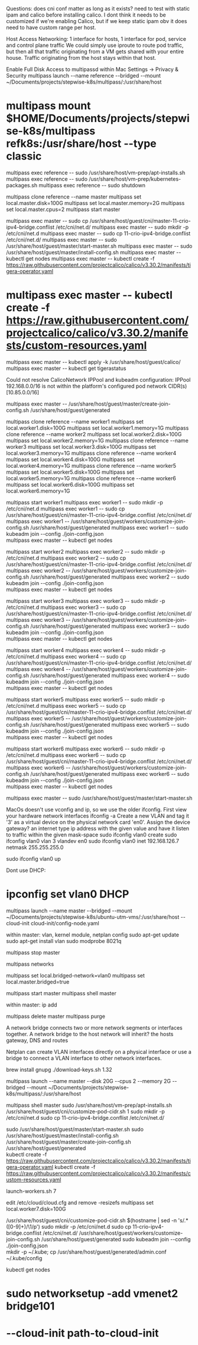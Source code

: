 Questions:
does cni conf matter as long as it exists? need to test with static ipam and calico before installing calico.
I dont think it needs to be customized if we're enabling Calico, but if we keep static ipam obv it does need to have custom range per host.

Host Access
Networking: 1 interface for hosts, 1 interface for pod, service and control plane traffic
We could simply use iproute to route pod traffic, but then all that traffic originating from a VM gets shared with your entire house. Traffic originating from the host stays within that host.


Enable Full Disk Access to multipassd within Mac Settings -> Privacy & Security
multipass launch --name reference  --bridged  --mount ~/Documents/projects/stepwise-k8s/multipass/:/usr/share/host
# multipass mount $HOME/Documents/projects/stepwise-k8s/multipass refk8s:/usr/share/host --type classic
multipass exec reference -- sudo /usr/share/host/vm-prep/apt-installs.sh
multipass exec reference -- sudo /usr/share/host/vm-prep/kubernetes-packages.sh
multipass exec reference -- sudo shutdown

multipass clone reference --name master 
multipass set local.master.disk=100G
multipass set local.master.memory=2G
multipass set local.master.cpus=2
multipass start master

multipass exec master -- sudo cp /usr/share/host/guest/cni/master-11-crio-ipv4-bridge.conflist /etc/cni/net.d/ 
multipass exec master -- sudo mkdir -p /etc/cni/net.d
multipass exec master -- sudo cp 11-crio-ipv4-bridge.conflist /etc/cni/net.d/ 
multipass exec master -- sudo /usr/share/host/guest/master/start-master.sh
multipass exec master -- sudo /usr/share/host/guest/master/install-config.sh
multipass exec master -- kubectl get nodes
multipass exec master -- kubectl create -f https://raw.githubusercontent.com/projectcalico/calico/v3.30.2/manifests/tigera-operator.yaml
# multipass exec master -- kubectl create -f https://raw.githubusercontent.com/projectcalico/calico/v3.30.2/manifests/custom-resources.yaml
multipass exec master -- kubectl apply -k /usr/share/host/guest/calico/
multipass exec master -- kubectl get tigerastatus

Could not resolve CalicoNetwork IPPool and kubeadm configuration: IPPool 192.168.0.0/16 is not within the platform's configured pod network CIDR(s) [10.85.0.0/16]

multipass exec master -- /usr/share/host/guest/master/create-join-config.sh /usr/share/host/guest/generated  

multipass clone reference --name worker1
multipass set local.worker1.disk=100G
multipass set local.worker1.memory=1G
multipass clone reference --name worker2
multipass set local.worker2.disk=100G
multipass set local.worker2.memory=1G
multipass clone reference --name worker3
multipass set local.worker3.disk=100G
multipass set local.worker3.memory=1G
multipass clone reference --name worker4
multipass set local.worker4.disk=100G
multipass set local.worker4.memory=1G
multipass clone reference --name worker5
multipass set local.worker5.disk=100G
multipass set local.worker5.memory=1G
multipass clone reference --name worker6
multipass set local.worker6.disk=100G
multipass set local.worker6.memory=1G

multipass start worker1
multipass exec worker1 -- sudo mkdir -p /etc/cni/net.d
multipass exec worker1 -- sudo cp /usr/share/host/guest/cni/master-11-crio-ipv4-bridge.conflist /etc/cni/net.d/ 
multipass exec worker1 -- /usr/share/host/guest/workers/customize-join-config.sh /usr/share/host/guest/generated
multipass exec worker1 -- sudo kubeadm join --config ./join-config.json  
multipass exec master -- kubectl get nodes

multipass start worker2
multipass exec worker2 -- sudo mkdir -p /etc/cni/net.d
multipass exec worker2 -- sudo cp /usr/share/host/guest/cni/master-11-crio-ipv4-bridge.conflist /etc/cni/net.d/ 
multipass exec worker2 -- /usr/share/host/guest/workers/customize-join-config.sh /usr/share/host/guest/generated
multipass exec worker2 -- sudo kubeadm join --config ./join-config.json  
multipass exec master -- kubectl get nodes

multipass start worker3
multipass exec worker3 -- sudo mkdir -p /etc/cni/net.d
multipass exec worker3 -- sudo cp /usr/share/host/guest/cni/master-11-crio-ipv4-bridge.conflist /etc/cni/net.d/ 
multipass exec worker3 -- /usr/share/host/guest/workers/customize-join-config.sh /usr/share/host/guest/generated
multipass exec worker3 -- sudo kubeadm join --config ./join-config.json  
multipass exec master -- kubectl get nodes

multipass start worker4
multipass exec worker4 -- sudo mkdir -p /etc/cni/net.d
multipass exec worker4 -- sudo cp /usr/share/host/guest/cni/master-11-crio-ipv4-bridge.conflist /etc/cni/net.d/ 
multipass exec worker4 -- /usr/share/host/guest/workers/customize-join-config.sh /usr/share/host/guest/generated
multipass exec worker4 -- sudo kubeadm join --config ./join-config.json  
multipass exec master -- kubectl get nodes

multipass start worker5
multipass exec worker5 -- sudo mkdir -p /etc/cni/net.d
multipass exec worker5 -- sudo cp /usr/share/host/guest/cni/master-11-crio-ipv4-bridge.conflist /etc/cni/net.d/ 
multipass exec worker5 -- /usr/share/host/guest/workers/customize-join-config.sh /usr/share/host/guest/generated
multipass exec worker5 -- sudo kubeadm join --config ./join-config.json  
multipass exec master -- kubectl get nodes

multipass start worker6
multipass exec worker6 -- sudo mkdir -p /etc/cni/net.d
multipass exec worker6 -- sudo cp /usr/share/host/guest/cni/master-11-crio-ipv4-bridge.conflist /etc/cni/net.d/ 
multipass exec worker6 -- /usr/share/host/guest/workers/customize-join-config.sh /usr/share/host/guest/generated
multipass exec worker6 -- sudo kubeadm join --config ./join-config.json  
multipass exec master -- kubectl get nodes





multipass exec master -- sudo /usr/share/host/guest/master/start-master.sh

MacOs doesn't use vconfig and ip, so we use the older ifconfig.
First view your hardware network interfaces
ifconfig -a
Create a new VLAN and tag it '3' as a virtual device on the physical network card 'en0'.
Assign the device gateway? an internet type ip address with the given value and have it listen to traffic within the given mask-space
sudo ifconfig vlan0 create
sudo ifconfig vlan0 vlan 3 vlandev en0
sudo ifconfig vlan0 inet 192.168.126.7 netmask 255.255.255.0

sudo ifconfig vlan0 up

Dont use DHCP:
# ipconfig set vlan0 DHCP


multipass launch --name master  --bridged --mount ~/Documents/projects/stepwise-k8s/ubuntu-utm-vms/:/usr/share/host --cloud-init cloud-init/config-node.yaml

within master:
vlan, kernel module, netplan config
sudo apt-get update
sudo apt-get install vlan
sudo modprobe 8021q


multipass stop master

multipass networks

multipass set local.bridged-network=vlan0
multipass set local.master.bridged=true

multipass start master
multipass shell master

within master:
ip add 

multipass delete master
multipass purge


A network bridge connects two or more network segments or interfaces together.
A network bridge to the host network will inherit? the hosts gateway, DNS and routes


Netplan can create VLAN interfaces directly on a physical interface or use a bridge to connect a VLAN interface to other network interfaces. 

brew install gnupg
./download-keys.sh 1.32


multipass launch --name master  --disk 20G --cpus 2 --memory 2G --bridged --mount ~/Documents/projects/stepwise-k8s/multipass/:/usr/share/host

multipass shell master
sudo /usr/share/host/vm-prep/apt-installs.sh
/usr/share/host/guest/cni/customize-pod-cidr.sh 1
sudo mkdir -p /etc/cni/net.d
sudo cp 11-crio-ipv4-bridge.conflist /etc/cni/net.d/ 

sudo /usr/share/host/guest/master/start-master.sh
sudo /usr/share/host/guest/master/install-config.sh
/usr/share/host/guest/master/create-join-config.sh /usr/share/host/guest/generated  
kubectl create -f https://raw.githubusercontent.com/projectcalico/calico/v3.30.2/manifests/tigera-operator.yaml
kubectl create -f https://raw.githubusercontent.com/projectcalico/calico/v3.30.2/manifests/custom-resources.yaml

launch-workers.sh 7

edit /etc/cloud/cloud.cfg and remove -resizefs
multipass set local.worker7.disk=100G

/usr/share/host/guest/cni/customize-pod-cidr.sh $(hostname | sed -n 's/.*\([0-9]\+\)/\1/p')
sudo mkdir -p /etc/cni/net.d
sudo cp 11-crio-ipv4-bridge.conflist /etc/cni/net.d/ 
/usr/share/host/guest/workers/customize-join-config.sh /usr/share/host/guest/generated
sudo kubeadm join --config ./join-config.json  
mkdir -p ~/.kube; cp /usr/share/host/guest/generated/admin.conf ~/.kube/config 

kubectl get nodes

# sudo networksetup -add vmenet2 bridge101
# --cloud-init path-to-cloud-init

